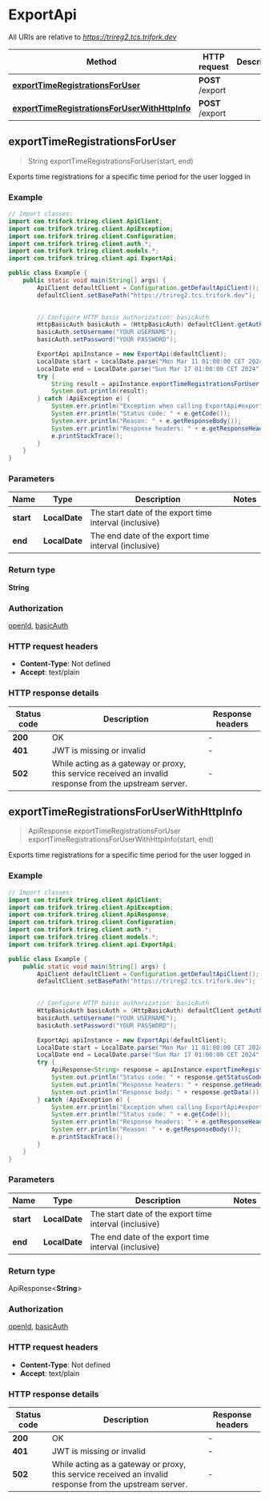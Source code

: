# ExportApi

All URIs are relative to *https://trireg2.tcs.trifork.dev*

| Method | HTTP request | Description |
|------------- | ------------- | -------------|
| [**exportTimeRegistrationsForUser**](ExportApi.md#exportTimeRegistrationsForUser) | **POST** /export |  |
| [**exportTimeRegistrationsForUserWithHttpInfo**](ExportApi.md#exportTimeRegistrationsForUserWithHttpInfo) | **POST** /export |  |



## exportTimeRegistrationsForUser

> String exportTimeRegistrationsForUser(start, end)



Exports time registrations for a specific time period for the user logged in

### Example

```java
// Import classes:
import com.trifork.trireg.client.ApiClient;
import com.trifork.trireg.client.ApiException;
import com.trifork.trireg.client.Configuration;
import com.trifork.trireg.client.auth.*;
import com.trifork.trireg.client.models.*;
import com.trifork.trireg.client.api.ExportApi;

public class Example {
    public static void main(String[] args) {
        ApiClient defaultClient = Configuration.getDefaultApiClient();
        defaultClient.setBasePath("https://trireg2.tcs.trifork.dev");
        

        // Configure HTTP basic authorization: basicAuth
        HttpBasicAuth basicAuth = (HttpBasicAuth) defaultClient.getAuthentication("basicAuth");
        basicAuth.setUsername("YOUR USERNAME");
        basicAuth.setPassword("YOUR PASSWORD");

        ExportApi apiInstance = new ExportApi(defaultClient);
        LocalDate start = LocalDate.parse("Mon Mar 11 01:00:00 CET 2024"); // LocalDate | The start date of the export time interval (inclusive)
        LocalDate end = LocalDate.parse("Sun Mar 17 01:00:00 CET 2024"); // LocalDate | The end date of the export time interval (inclusive)
        try {
            String result = apiInstance.exportTimeRegistrationsForUser(start, end);
            System.out.println(result);
        } catch (ApiException e) {
            System.err.println("Exception when calling ExportApi#exportTimeRegistrationsForUser");
            System.err.println("Status code: " + e.getCode());
            System.err.println("Reason: " + e.getResponseBody());
            System.err.println("Response headers: " + e.getResponseHeaders());
            e.printStackTrace();
        }
    }
}
```

### Parameters


| Name | Type | Description  | Notes |
|------------- | ------------- | ------------- | -------------|
| **start** | **LocalDate**| The start date of the export time interval (inclusive) | |
| **end** | **LocalDate**| The end date of the export time interval (inclusive) | |

### Return type

**String**


### Authorization

[openId](../README.md#openId), [basicAuth](../README.md#basicAuth)

### HTTP request headers

- **Content-Type**: Not defined
- **Accept**: text/plain

### HTTP response details
| Status code | Description | Response headers |
|-------------|-------------|------------------|
| **200** | OK |  -  |
| **401** | JWT is missing or invalid |  -  |
| **502** | While acting as a gateway or proxy, this service received an invalid response from the upstream server. |  -  |

## exportTimeRegistrationsForUserWithHttpInfo

> ApiResponse<String> exportTimeRegistrationsForUser exportTimeRegistrationsForUserWithHttpInfo(start, end)



Exports time registrations for a specific time period for the user logged in

### Example

```java
// Import classes:
import com.trifork.trireg.client.ApiClient;
import com.trifork.trireg.client.ApiException;
import com.trifork.trireg.client.ApiResponse;
import com.trifork.trireg.client.Configuration;
import com.trifork.trireg.client.auth.*;
import com.trifork.trireg.client.models.*;
import com.trifork.trireg.client.api.ExportApi;

public class Example {
    public static void main(String[] args) {
        ApiClient defaultClient = Configuration.getDefaultApiClient();
        defaultClient.setBasePath("https://trireg2.tcs.trifork.dev");
        

        // Configure HTTP basic authorization: basicAuth
        HttpBasicAuth basicAuth = (HttpBasicAuth) defaultClient.getAuthentication("basicAuth");
        basicAuth.setUsername("YOUR USERNAME");
        basicAuth.setPassword("YOUR PASSWORD");

        ExportApi apiInstance = new ExportApi(defaultClient);
        LocalDate start = LocalDate.parse("Mon Mar 11 01:00:00 CET 2024"); // LocalDate | The start date of the export time interval (inclusive)
        LocalDate end = LocalDate.parse("Sun Mar 17 01:00:00 CET 2024"); // LocalDate | The end date of the export time interval (inclusive)
        try {
            ApiResponse<String> response = apiInstance.exportTimeRegistrationsForUserWithHttpInfo(start, end);
            System.out.println("Status code: " + response.getStatusCode());
            System.out.println("Response headers: " + response.getHeaders());
            System.out.println("Response body: " + response.getData());
        } catch (ApiException e) {
            System.err.println("Exception when calling ExportApi#exportTimeRegistrationsForUser");
            System.err.println("Status code: " + e.getCode());
            System.err.println("Response headers: " + e.getResponseHeaders());
            System.err.println("Reason: " + e.getResponseBody());
            e.printStackTrace();
        }
    }
}
```

### Parameters


| Name | Type | Description  | Notes |
|------------- | ------------- | ------------- | -------------|
| **start** | **LocalDate**| The start date of the export time interval (inclusive) | |
| **end** | **LocalDate**| The end date of the export time interval (inclusive) | |

### Return type

ApiResponse<**String**>


### Authorization

[openId](../README.md#openId), [basicAuth](../README.md#basicAuth)

### HTTP request headers

- **Content-Type**: Not defined
- **Accept**: text/plain

### HTTP response details
| Status code | Description | Response headers |
|-------------|-------------|------------------|
| **200** | OK |  -  |
| **401** | JWT is missing or invalid |  -  |
| **502** | While acting as a gateway or proxy, this service received an invalid response from the upstream server. |  -  |

